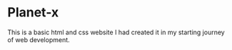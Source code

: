 # Planet-x
This is a basic html and css website I had  created it in my starting journey of web development.
